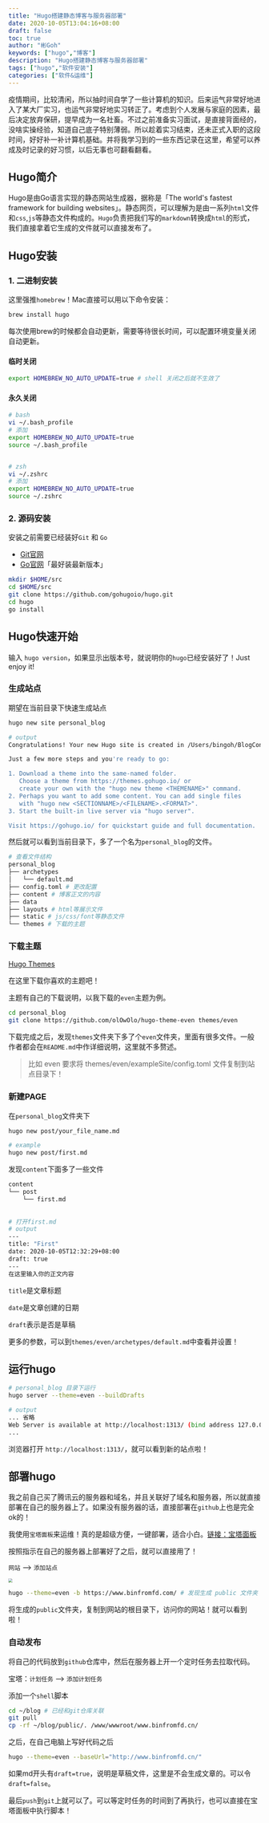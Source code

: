 ```yaml
---
title: "Hugo搭建静态博客与服务器部署"
date: 2020-10-05T13:04:16+08:00
draft: false
toc: true
author: "彬Goh"
keywords: ["hugo","博客"]
description: "Hugo搭建静态博客与服务器部署"
tags: ["hugo","软件安装"]
categories: ["软件&运维"]
---
```

   
   疫情期间，比较清闲，所以抽时间自学了一些计算机的知识。后来运气非常好地进入了某大厂实习，也运气非常好地实习转正了。考虑到个人发展与家庭的因素，最后决定放弃保研，提早成为一名社畜。不过之前准备实习面试，是直接背面经的，没啥实操经验，知道自己底子特别薄弱。所以趁着实习结束，还未正式入职的这段时间，好好补一补计算机基础。并将我学习到的一些东西记录在这里，希望可以养成及时记录的好习惯，以后无事也可翻看翻看。
   
   ## Hugo简介
   
   Hugo是由Go语言实现的静态网站生成器，据称是「The world's fastest framework for building websites」。静态网页，可以理解为是由一系列`html`文件和`css`,`js`等静态文件构成的。`Hugo`负责把我们写的`markdown`转换成`html`的形式，我们直接拿着它生成的文件就可以直接发布了。
   
   ## Hugo安装
   
   ### 1. 二进制安装
   
   这里强推`homebrew`！Mac直接可以用以下命令安装：
   
   ```bash
   brew install hugo
   ```
   
   每次使用brew的时候都会自动更新，需要等待很长时间，可以配置环境变量关闭自动更新。
   
   #### 临时关闭
   
   ```bash
   export HOMEBREW_NO_AUTO_UPDATE=true # shell 关闭之后就不生效了
   ```
   
   #### 永久关闭
   
   ```bash
   # bash
   vi ~/.bash_profile
   # 添加
   export HOMEBREW_NO_AUTO_UPDATE=true
   source ~/.bash_profile
   
   
   # zsh
   vi ~/.zshrc
   # 添加
   export HOMEBREW_NO_AUTO_UPDATE=true
   source ~/.zshrc
   ```
   
   ### 2. 源码安装
   
   安装之前需要已经装好`Git` 和 `Go`
   
   - [Git官网](https://git-scm.com)
   - [Go官网](https://golang.org/dl/)「最好装最新版本」
   
   ```bash
   mkdir $HOME/src
   cd $HOME/src
   git clone https://github.com/gohugoio/hugo.git
   cd hugo
   go install
   ```
   
   ## Hugo快速开始
   
   输入 `hugo version`，如果显示出版本号，就说明你的`hugo`已经安装好了！Just enjoy it!
   
   ### 生成站点
   
   期望在当前目录下快速生成站点
   
   ```bash
   hugo new site personal_blog
   
   # output
   Congratulations! Your new Hugo site is created in /Users/bingoh/BlogContent/personal_blog.
   
   Just a few more steps and you're ready to go:
   
   1. Download a theme into the same-named folder.
      Choose a theme from https://themes.gohugo.io/ or
      create your own with the "hugo new theme <THEMENAME>" command.
   2. Perhaps you want to add some content. You can add single files
      with "hugo new <SECTIONNAME>/<FILENAME>.<FORMAT>".
   3. Start the built-in live server via "hugo server".
   
   Visit https://gohugo.io/ for quickstart guide and full documentation.
   ```
   
   然后就可以看到当前目录下，多了一个名为`personal_blog`的文件。
   
   ```bash
   # 查看文件结构
   personal_blog
   ├── archetypes
   │   └── default.md
   ├── config.toml # 更改配置
   ├── content # 博客正文的内容
   ├── data
   ├── layouts # html等展示文件
   ├── static # js/css/font等静态文件
   └── themes # 下载的主题
   ```
   
   ### 下载主题
   
   [Hugo Themes](https://themes.gohugo.io/)
   
   在这里下载你喜欢的主题吧！
   
   主题有自己的下载说明，以我下载的`even`主题为例。
   
   ```bash
   cd personal_blog
   git clone https://github.com/olOwOlo/hugo-theme-even themes/even
   ```
   
   下载完成之后，发现`themes`文件夹下多了个`even`文件夹，里面有很多文件。一般作者都会在`README.md`中作详细说明，这里就不多赘述。
   
   > 比如 even 要求将 themes/even/exampleSite/config.toml 文件复制到站点目录下！
   
   ### 新建PAGE
   
   在`personal_blog`文件夹下
   
   ```bash
   hugo new post/your_file_name.md
   
   # example
   hugo new post/first.md
   ```
   
   发现`content`下面多了一些文件
   
   ```bash
   content
   └── post
       └── first.md
       
       
   # 打开first.md
   # output
   ---
   title: "First"
   date: 2020-10-05T12:32:29+08:00
   draft: true
   ---
   在这里输入你的正文内容
   ```
   
   `title`是文章标题
   
   `date`是文章创建的日期
   
   `draft`表示是否是草稿
   
   更多的参数，可以到`themes/even/archetypes/default.md`中查看并设置！
   
   ## 运行hugo
   
   ```bash
   # personal_blog 目录下运行
   hugo server --theme=even --buildDrafts
   
   # output
   ... 省略
   Web Server is available at http://localhost:1313/ (bind address 127.0.0.1)
   ...
   ```
   
   浏览器打开 `http://localhost:1313/`，就可以看到新的站点啦！
   
   
   
   ## 部署hugo
   
   我之前自己买了腾讯云的服务器和域名，并且关联好了域名和服务器，所以就直接部署在自己的服务器上了。如果没有服务器的话，直接部署在`github`上也是完全ok的！
   
   我使用`宝塔面板`来运维！真的是超级方便，一键部署，适合小白。[链接：宝塔面板](https://www.bt.cn)
   
   按照指示在自己的服务器上部署好了之后，就可以直接用了！
   
   `网站` -->  `添加站点`
   
   <img src="https://tva1.sinaimg.cn/large/007S8ZIlgy1gjed4rt5clj31900u0gs8.jpg" style="zoom:50%;" />
   
   ```bash
   hugo --theme=even -b https://www.binfromfd.com/ # 发现生成 public 文件夹
   ```
   
   将生成的`public`文件夹，复制到网站的根目录下，访问你的网站！就可以看到啦！
   
   ### 自动发布
   
   将自己的代码放到`github`仓库中，然后在服务器上开一个定时任务去拉取代码。
   
   宝塔：`计划任务` --> `添加计划任务`
   
   添加一个`shell`脚本
   
   ```bash
   cd ~/blog # 已经和git仓库关联
   git pull
   cp -rf ~/blog/public/. /www/wwwroot/www.binfromfd.cn/
   ```
   
   之后，在自己电脑上写好代码之后
   
   ```bash
   hugo --theme=even --baseUrl="http://www.binfromfd.cn/"
   ```
   
   如果md开头有`draft=true`，说明是草稿文件，这里是不会生成文章的。可以令`draft=false`。
   
   最后`push`到`git`上就可以了。可以等定时任务的时间到了再执行，也可以直接在宝塔面板中执行脚本！